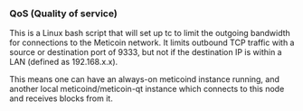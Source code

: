 ### QoS (Quality of service) ###

This is a Linux bash script that will set up tc to limit the outgoing bandwidth for connections to the Meticoin network. It limits outbound TCP traffic with a source or destination port of 9333, but not if the destination IP is within a LAN (defined as 192.168.x.x).

This means one can have an always-on meticoind instance running, and another local meticoind/meticoin-qt instance which connects to this node and receives blocks from it.
